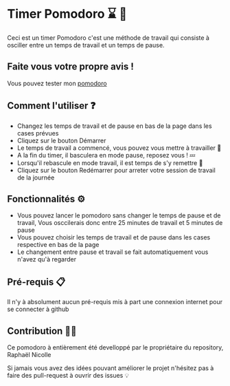 # Timer Pomodoro :hourglass: :tomato:

Ceci est un timer Pomodoro c'est une méthode de travail qui consiste à osciller entre un temps de travail et un temps de pause.

## Faite vous votre propre avis !

Vous pouvez tester mon [pomodoro](https://raphb4t.github.io/Pomodoro/)

## Comment l'utiliser :question:

- Changez les temps de travail et de pause en bas de la page dans les cases prévues
- Cliquez sur le bouton Démarrer
- Le temps de travail a commencé, vous pouvez vous mettre à travailler :briefcase:
- A la fin du timer, il basculera en mode pause, reposez vous ! :zzz:
- Lorsqu'il rebascule en mode travail, il est temps de s'y remettre :briefcase:
- Cliquez sur le bouton Redémarrer pour arreter votre session de travail de la journée

## Fonctionnalités :gear:

- Vous pouvez lancer le pomodoro sans changer le temps de pause et de travail, Vous osccilerais donc entre 25 minutes de travail et 5 minutes de pause
- Vous pouvez choisir les temps de travail et de pause dans les cases respective en bas de la page
- Le changement entre pause et travail se fait automatiquement vous n'avez qu'à regarder

## Pré-requis :clipboard:

Il n'y à absolument aucun pré-requis mis à part une connexion internet pour se connecter à github

## Contribution :technologist:

Ce pomodoro à entièrement été develloppé par le propriétaire du repository, Raphaël Nicolle 

Si jamais vous avez des idées pouvant améliorer le projet n'hésitez pas à faire des pull-request à ouvrir des issues :bulb:
